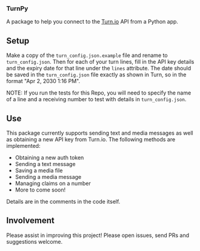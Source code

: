 ### TurnPy

A package to help you connect to the [Turn.io](https://whatsapp.turn.io/docs/category/turn-api) API from a Python app.

## Setup

Make a copy of the `turn_config.json.example` file and rename to `turn_config.json`. Then for each of your turn lines, fill in the API key details and the expiry date for that line under the `lines` attribute. The date should be saved in the `turn_config.json` file exactly as shown in Turn, so in the format "Apr 2, 2030 1:16 PM".

NOTE: If you run the tests for this Repo, you will need to specify the name of a line and a receiving number to test with details in `turn_config.json`.

## Use

This package currently supports sending text and media messages as well as obtaining a new API key from Turn.io. The following methods are implemented:

* Obtaining a new auth token
* Sending a text message
* Saving a media file
* Sending a media message
* Managing claims on a number
* More to come soon!

Details are in the comments in the code itself.

## Involvement

Please assist in improving this project! Please open issues, send PRs and suggestions welcome.
